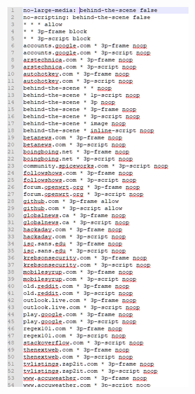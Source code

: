 ![Step 1](https://github.com/sml156/when_pigs_fly/blob/master/docs/picks/origonal%202019-04-06_005752.png)
